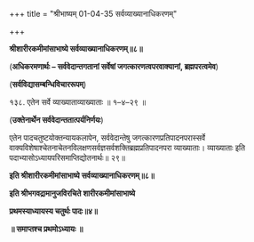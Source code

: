 +++
title = "श्रीभाष्यम् 01-04-35 सर्वव्याख्यानाधिकरणम्"

+++


**श्रीशारीरकमीमांसाभाष्ये सर्वव्याख्यानाधिकरणम्॥८॥**

(**अधिकरमणार्थः – सर्ववेदान्तगतानां सर्वेषां जगत्कारणत्वपरवाक्यानां, ब्रह्मपरत्वमेव**)

(**सर्वविद्यासम्बन्धिविचाररूपम्**)

१३८. एतेन सर्वे व्याख्याताव्याख्याताः ॥ १–४–२९ ॥

(**उक्तेनार्थेन सर्ववेदान्ततात्पर्यनिर्णयः**)

एतेन पादचतुष्टयोक्तन्यायकलापेन, सर्ववेदान्तेषु जगत्कारणप्रतिपादनपरास्सर्वे वाक्यविशेषाश्चेतनाचेतनविलक्षणसर्वज्ञसर्वशक्तिब्रह्मप्रतिपादनपरा व्याख्याताः। व्याख्याताः इति पदाभ्यासोऽध्यायपरिसमाप्तिद्योतनार्थः॥ २९॥

**इति श्रीशारीरकमीमांसाभाष्ये सर्वव्याख्यानाधिकरणम्॥८॥**

**इति श्रीभगवद्रामानुजविरचिते शारीरकमीमांसाभाष्ये**

**प्रथमस्याध्यायस्य चतुर्थः पादः॥४॥**

**॥ समाप्तश्च प्रथमोऽध्यायः ॥**




